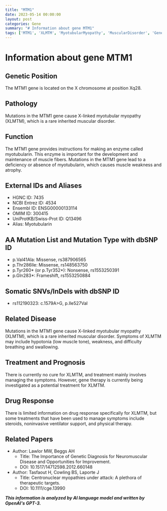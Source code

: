 ```yaml
---
title: "MTM1"
date: 2023-05-14 00:00:00
layout: post
categories: Gene
summary: "# Information about gene MTM1"
tags: ['MTM1', 'XLMTM', 'MyotubularMyopathy', 'MuscularDisorder', 'GeneTherapy', 'SymptomManagement', 'GeneticDiagnosis', 'TherapeuticTargets']
---
```


# Information about gene MTM1

## Genetic Position
The MTM1 gene is located on the X chromosome at position Xq28.

## Pathology
Mutations in the MTM1 gene cause X-linked myotubular myopathy (XLMTM), which is a rare inherited muscular disorder.

## Function
The MTM1 gene provides instructions for making an enzyme called myotubularin. This enzyme is important for the development and maintenance of muscle fibers. Mutations in the MTM1 gene lead to a deficiency or absence of myotubularin, which causes muscle weakness and atrophy.

## External IDs and Aliases
- HGNC ID: 7435
- NCBI Entrez ID: 4534
- Ensembl ID: ENSG00000133114
- OMIM ID: 300415
- UniProtKB/Swiss-Prot ID: Q13496
- Alias: Myotubularin

## AA Mutation List and Mutation Type with dbSNP ID
- p.Val41Ala: Missense, rs387906565
- p.Thr286Ile: Missense, rs148563750
- p.Tyr260* (or p.Tyr352*): Nonsense, rs1553250391
- p.Gln283*: Frameshift, rs1553250884

## Somatic SNVs/InDels with dbSNP ID
- rs112190323: c.1579A>G, p.Ile527Val

## Related Disease
Mutations in the MTM1 gene cause X-linked myotubular myopathy (XLMTM), which is a rare inherited muscular disorder. Symptoms of XLMTM may include hypotonia (low muscle tone), weakness, and difficulty breathing and swallowing.

## Treatment and Prognosis
There is currently no cure for XLMTM, and treatment mainly involves managing the symptoms. However, gene therapy is currently being investigated as a potential treatment for XLMTM.

## Drug Response
There is limited information on drug response specifically for XLMTM, but some treatments that have been used to manage symptoms include steroids, noninvasive ventilator support, and physical therapy.

## Related Papers
- Author: Lawlor MW, Beggs AH
  - Title: The Importance of Genetic Diagnosis for Neuromuscular Disease and Opportunities for Improvement.
  - DOI: 10.1517/14712598.2012.660148
- Author: Tasfaout H, Cowling BS, Laporte J
  - Title: Centronuclear myopathies under attack: A plethora of therapeutic targets.
  - DOI: 10.1111/cge.13990

**_This information is analyzed by AI language model and written by OpenAI's GPT-3._**